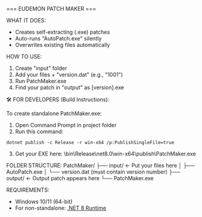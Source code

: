 === EUDEMON PATCH MAKER ===

WHAT IT DOES:
- Creates self-extracting (.exe) patches
- Auto-runs "AutoPatch.exe" silently
- Overwrites existing files automatically

HOW TO USE:
1. Create "input" folder
2. Add your files + "version.dat" (e.g., "1001")
3. Run PatchMaker.exe
4. Find your patch in "output" as [version].exe

🛠️ FOR DEVELOPERS (Build Instructions):

To create standalone PatchMaker.exe:
1. Open Command Prompt in project folder
2. Run this command:
```
dotnet publish -c Release -r win-x64 /p:PublishSingleFile=true
```
3. Get your EXE here:
\bin\Release\net8.0\win-x64\publish\PatchMaker.exe

FOLDER STRUCTURE:
PatchMaker/
├── input/          ← Put your files here
│   ├── AutoPatch.exe
│   └── version.dat (must contain version number)
├── output/         ← Output patch appears here
└── PatchMaker.exe

REQUIREMENTS:
- Windows 10/11 (64-bit)
- For non-standalone: [.NET 8 Runtime](https://dotnet.microsoft.com)
